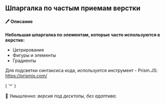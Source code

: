 ## Шпаргалка по частым приемам верстки

#### 🖊 Описание

**Небольшая шпаргалка по элементам, которые часто используются в верстке:**
- Цетрирование
- Фигуры и элементы
- Градиенты

Для подсветки синтаксиса кода, используется инструмент - Prism.JS: https://prismjs.com/

( ˙꒳​˙ )

🍳 *Умышленно: версия под десктопы, без адаптива.*